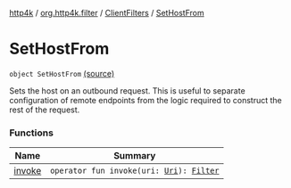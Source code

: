[http4k](../../../index.md) / [org.http4k.filter](../../index.md) / [ClientFilters](../index.md) / [SetHostFrom](./index.md)

# SetHostFrom

`object SetHostFrom` [(source)](https://github.com/http4k/http4k/blob/master/http4k-core/src/main/kotlin/org/http4k/filter/ClientFilters.kt#L50)

Sets the host on an outbound request. This is useful to separate configuration of remote endpoints
from the logic required to construct the rest of the request.

### Functions

| Name | Summary |
|---|---|
| [invoke](invoke.md) | `operator fun invoke(uri: `[`Uri`](../../../org.http4k.core/-uri/index.md)`): `[`Filter`](../../../org.http4k.core/-filter/index.md) |
